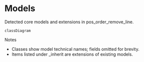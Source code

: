 # Models

Detected core models and extensions in pos_order_remove_line.

```mermaid
classDiagram
```

Notes
- Classes show model technical names; fields omitted for brevity.
- Items listed under _inherit are extensions of existing models.
